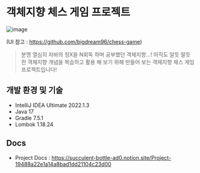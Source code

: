 # 객체지향 체스 게임 프로젝트

![image](https://user-images.githubusercontent.com/82431511/150663746-bd37a3c4-11bb-491f-a1af-b635190427a0.png)

(UI 참고 : https://github.com/bigdream96/chess-game)
> 분명 열심히 자바의 정X을 N회독 하며 공부했던 객체지향...! 아직도 알듯 말듯 한 객체지향 개념을 복습하고 활용 해 보기 위해 만들어 보는 객체지향 체스 게임 프로젝트입니다!

## 개발 환경 및 기술

* IntelliJ IDEA Ultimate 2022.1.3
* Java 17
* Gradle 7.5.1
* Lombok 1.18.24

## Docs

* Project Docs : https://succulent-bottle-ad0.notion.site/Project-19488a22e1a14a8bad1dd21104c23d00

